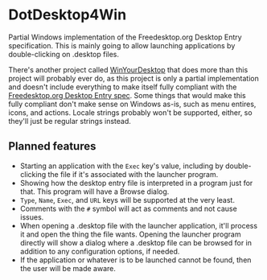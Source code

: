 # DotDesktop4Win
Partial Windows implementation of the Freedesktop.org Desktop Entry specification. This is mainly going to allow launching applications by double-clicking on .desktop files.

There's another project called [WinYourDesktop](https://github.com/dd86k/WinYourDesktop) that does more than this project will probably ever do, as this project is only a partial implementation and doesn't include everything to make itself fully compliant with the [Freedesktop.org Desktop Entry spec](https://specifications.freedesktop.org/desktop-entry-spec/desktop-entry-spec-latest.html). Some things that would make this fully compliant don't make sense on Windows as-is, such as menu entires, icons, and actions. Locale strings probably won't be supported, either, so they'll just be regular strings instead.

## Planned features
- Starting an application with the `Exec` key's value, including by double-clicking the file if it's associated with the launcher program.
- Showing how the desktop entry file is interpreted in a program just for that. This program will have a Browse dialog.
- `Type`, `Name`, `Exec`, and `URL` keys will be supported at the very least.
- Comments with the `#` symbol will act as comments and not cause issues.
- When opening a .desktop file with the launcher application, it'll process it and open the thing the file wants. Opening the launcher program directly will show a dialog where a .desktop file can be browsed for in addition to any configuration options, if needed.
- If the application or whatever is to be launched cannot be found, then the user will be made aware.
